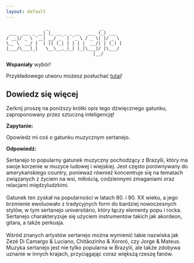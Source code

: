 ```yaml
---
layout: default
---
```


```
               _                    _       
 ___  ___ _ __| |_ __ _ _ __   ___ (_) ___  
/ __|/ _ \ '__| __/ _` | '_ \ / _ \| |/ _ \ 
\__ \  __/ |  | || (_| | | | |  __/| | (_) |
|___/\___|_|   \__\__,_|_| |_|\___|/ |\___/ 
                                 |__/       
```
**Wspaniały** wybór!

Przykładowego utworu możesz posłuchać [tutaj](https://p.scdn.co/mp3-preview/d7a71a211a5adbb009cb3d11c22c26d7b35e692c)!
## Dowiedz się więcej
Zerknij proszę na poniższy krótki opis tego dźwięcznego gatunku, zaproponowany przez sztuczną inteligencję!



**Zapytanie:**

Opowiedz mi coś o gatunku muzycznym sertanejo.

**Odpowiedź:**

Sertanejo to popularny gatunek muzyczny pochodzący z Brazylii, który ma swoje korzenie w muzyce ludowej i wiejskiej. Jest często porównywany do amerykańskiego country, ponieważ również koncentruje się na tematach związanych z życiem na wsi, miłością, codziennymi zmaganiami oraz relacjami międzyludzkimi.<br><br>Gatunek ten zyskał na popularności w latach 80. i 90. XX wieku, a jego brzmienie ewoluowało z tradycyjnych form do bardziej nowoczesnych stylów, w tym sertanejo universitário, który łączy elementy popu i rocka. Sertanejo charakteryzuje się użyciem instrumentów takich jak akordeon, gitara, a także perkusja.<br><br>Wśród znanych artystów sertanejo można wymienić takie nazwiska jak Zezé Di Camargo & Luciano, Chitãozinho & Xororó, czy Jorge & Mateus. Muzyka sertanejo jest nie tylko popularna w Brazylii, ale także zdobywa uznanie w innych krajach, przyciągając coraz większą rzeszę fanów.